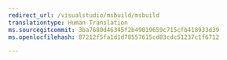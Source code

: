 ```yaml
---
redirect_url: /visualstudio/msbuild/msbuild
translationtype: Human Translation
ms.sourcegitcommit: 3ba7680d46345f2b49019659c715cfb418933d39
ms.openlocfilehash: 87212f5fa1d1d78557615cd83cdc51237c1f6712

---
```




<!--HONumber=Feb17_HO4-->


